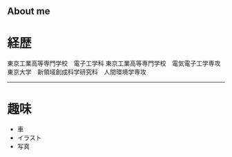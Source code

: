 ## About me
# 経歴
東京工業高等専門学校　電子工学科
東京工業高等専門学校　電気電子工学専攻
東京大学　新領域創成科学研究科　人間環境学専攻

------
# 趣味
* 車
* イラスト
* 写真
